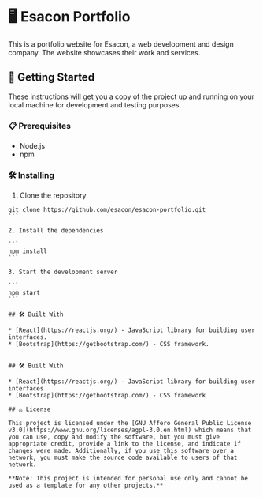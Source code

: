 # 🖥️ Esacon Portfolio

This is a portfolio website for Esacon, a web development and design company. The website showcases their work and services.

## 🚀 Getting Started

These instructions will get you a copy of the project up and running on your local machine for development and testing purposes.

### 📋 Prerequisites

- Node.js
- npm

### 🛠️ Installing

1. Clone the repository

````
git clone https://github.com/esacon/esacon-portfolio.git
```

2. Install the dependencies

```
npm install
```

3. Start the development server

```
npm start
```

## 🛠️ Built With

* [React](https://reactjs.org/) - JavaScript library for building user interfaces.
* [Bootstrap](https://getbootstrap.com/) - CSS framework.


## 🛠️ Built With

* [React](https://reactjs.org/) - JavaScript library for building user interfaces
* [Bootstrap](https://getbootstrap.com/) - CSS framework

## ⚖️ License

This project is licensed under the [GNU Affero General Public License v3.0](https://www.gnu.org/licenses/agpl-3.0.en.html) which means that you can use, copy and modify the software, but you must give appropriate credit, provide a link to the license, and indicate if changes were made. Additionally, if you use this software over a network, you must make the source code available to users of that network.

**Note: This project is intended for personal use only and cannot be used as a template for any other projects.**
